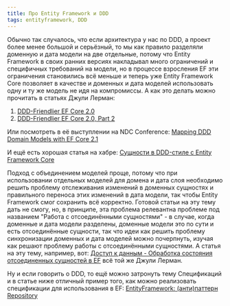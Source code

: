 ```yaml
---
title: Про Entity Framework и DDD
tags: entityframework, DDD
---
```


Обычно так случалось, что если архитектура у нас по DDD, а проект более менее большой и серьёзный, то мы как правило разделяли доменную и дата модели на две отдельные, потому что Entity Framework в своих ранних версиях накладывал много ограничений и специфичных требований на модели, но в процессе взросления EF эти ограничения становились всё меньше и теперь уже Entity Framework Core позволяет в качестве и доменных и дата моделей использовать одну и ту же модель не идя на компромиссы. А как это делать можно прочитать в статьях Джули Лерман:

1. [DDD-Friendlier EF Core 2.0](https://msdn.microsoft.com/en-us/magazine/mt842503)
2. [DDD-Friendlier EF Core 2.0, Part 2](https://msdn.microsoft.com/magazine/mt826347)

Или посмотреть в её выступлении на NDC Conference: [Mapping DDD Domain Models with EF Core 2.1](https://youtu.be/Z62cbp61Bb8)

И ещё есть хорошая статья на хабре: [Сущности в DDD-стиле с Entity Framework Core](https://habr.com/ru/post/432410/)

Подход с объединением моделей проще, потому что при использовании отдельных моделей для домена и дата слоя необходимо решить проблему отслеживания изменений в доменных сущностях и правильного переноса этих изменений в дата модели, так чтобы Entity Framework смог сохранить всё корректно. Готовой статьи на эту тему дать не смогу, но, в принципе, эта проблема релевантна проблеме под названием "Работа с отсоединёнными сущностями" - в случае, когда доменные и дата модели разделены, доменные модели это по сути и есть отсоединённые сущности, так что идеи как решить проблему синхронизации доменных и дата моделей можно почерпнуть, изучая как решают проблему работы с отсоединёнными сущностями. А статья на эту тему, например, вот: [Доступ к данным - Обработка состояния отсоединенных сущностей в EF](https://msdn.microsoft.com/magazine/mt694083) всё той же Джули Лерман.

Ну и если говорить о DDD, то ещё можно затронуть тему Спецификаций и в статье ниже отличный пример того, как можно реализовать спецификации для использования в EF: [EntityFramework: (анти)паттерн Repository](https://habr.com/ru/post/335856/)
